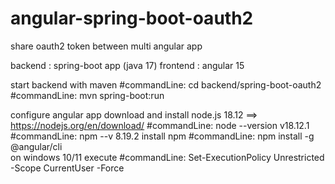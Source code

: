 # angular-spring-boot-oauth2

share oauth2 token between multi angular app

backend : spring-boot app (java 17)
frontend : angular 15 

start backend with maven
#commandLine: cd backend/spring-boot-oauth2
#commandLine: mvn spring-boot:run

configure angular app
download and install node.js 18.12 ==> https://nodejs.org/en/download/
#commandLine: node --version
v18.12.1
#commandLine: npm --v
8.19.2
install npm 
#commandLine: npm install -g @angular/cli
<br />
on windows 10/11 execute
#commandLine: Set-ExecutionPolicy Unrestricted -Scope CurrentUser -Force


